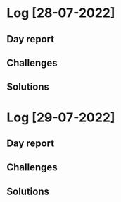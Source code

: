 # Log [28-07-2022]


## Day report


## Challenges


## Solutions


# Log [29-07-2022]


## Day report


## Challenges


## Solutions